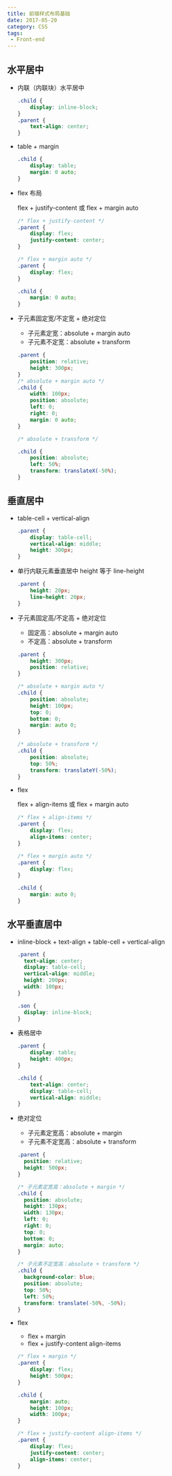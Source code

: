 ```yaml
---
title: 前端样式布局基础
date: 2017-05-20
category: CSS
tags:
 - Front-end
---
```


## 水平居中

- 内联（内联块）水平居中

  ```css
  .child {
      display: inline-block;
  }
  .parent {
      text-align: center;
  }
  ```


- table + margin

  ```css
  .child {
      display: table;
      margin: 0 auto;
  }
  ```

- flex 布局

  flex + justify-content 或 flex + margin auto

  ```css
  /* flex + justify-content */
  .parent {
      display: flex;
      justify-content: center;
  }

  /* flex + margin auto */
  .parent {
      display: flex;
  }

  .child {
      margin: 0 auto;
  }
  ```

- 子元素固定宽/不定宽 + 绝对定位

  - 子元素定宽：absolute + margin auto
  - 子元素不定宽：absolute + transform

  ```css
  .parent {
      position: relative;
      height: 300px;
  }
  /* absolute + margin auto */
  .child {
      width: 100px;
      position: absolute;
      left: 0;
      right: 0;
      margin: 0 auto;
  }

  /* absolute + transform */

  .child {
      position: absolute;
      left: 50%;
      transform: translateX(-50%);
  }
  ```

## 垂直居中

- table-cell + vertical-align

  ```css
  .parent {
      display: table-cell;
      vertical-align: middle;
      height: 300px;
  }
  ```


- 单行内联元素垂直居中 height 等于 line-height

  ```css
  .parent {
      height: 20px;
      line-height: 20px;
  }
  ```

- 子元素固定高/不定高 + 绝对定位

  - 固定高：absolute + margin auto
  - 不定高：absolute + transform

  ```css
  .parent {
      height: 300px;
      position: relative;
  }

  /* absolute + margin auto */
  .child {
      position: absolute;
      height: 100px;
      top: 0;
      bottom: 0;
      margin: auto 0;
  }

  /* absolute + transform */
  .child {
      position: absolute;
      top: 50%;
      transform: translateY(-50%);
  }
  ```

- flex

  flex + align-items 或 flex + margin auto

  ```css
  /* flex + align-items */
  .parent {
      display: flex;
      align-items: center;
  }

  /* flex + margin auto */
  .parent {
      display: flex;
  }

  .child {
      margin: auto 0;
  }
  ```

## 水平垂直居中

- inline-block + text-align + table-cell + vertical-align

  ```css
  .parent {
    text-align: center;
    display: table-cell;
    vertical-align: middle;
    height: 200px;
    width: 100px;
  }

  .son {
    display: inline-block;
  }
  ```

- 表格居中

  ```css
  .parent {
      display: table;
      height: 400px;
  }

  .child {
      text-align: center;
      display: table-cell;
      vertical-align: middle;
  }
  ```


- 绝对定位

  - 子元素定宽高：absolute + margin
  - 子元素不定宽高：absolute + transform

  ```css
  .parent {
    position: relative;
    height: 500px;
  }
  
  /* 子元素定宽高：absolute + margin */
  .child {
    position: absolute;
    height: 130px;
    width: 130px;
    left: 0;
    right: 0;
    top: 0;
    bottom: 0;
    margin: auto;
  }
  
  /* 子元素不定宽高：absolute + transform */
  .child {
    background-color: blue;
    position: absolute;
    top: 50%;
    left: 50%;
    transform: translate(-50%, -50%);
  }
  ```

- flex

  - flex + margin
  - flex + justify-content align-items

  ```css
  /* flex + margin */
  .parent {
      display: flex;
      height: 500px;
  }
  
  .child {
      margin: auto;
      height: 100px;
      width: 100px;
  }
  
  /* flex + justify-content align-items */
  .parent {
      display: flex;
      justify-content: center;
      align-items: center;
  }
  ```


